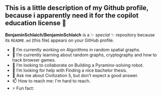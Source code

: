 ## This is a little description of my Github profile, because i apparently need it for the copilot education license 🫠

**BenjaminSchlaich/BenjaminSchlaich** is a ✨ _special_ ✨ repository because its `README.md` (this file) appears on your GitHub profile.

- 🔭 I’m currently working on Algorithms in random spatial graphs.
- 🌱 I’m currently learning about random graphs, cryptography and how to hack browser games.
- 👯 I’m looking to collaborate on Building a Pyraminx-solving robot.
- 🤔 I’m looking for help with Finding a nice bachelor thesis.
- 💬 Ask me about Civilization 5, but don't expect a good answer.
- 📫 How to reach me: I'm hard to reach.
- ⚡ Fun fact: 
